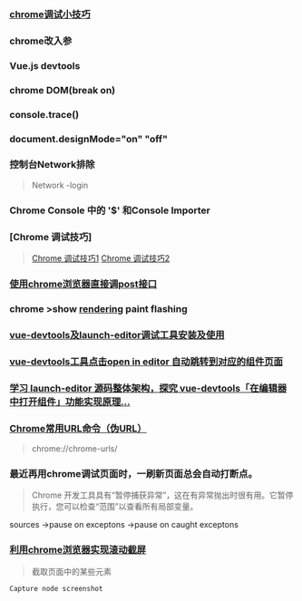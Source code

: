 ### [chrome调试小技巧](https://zhuanlan.zhihu.com/p/80641572)

### chrome改入参

### Vue.js devtools

### chrome DOM(break on)

### console.trace()

### document.designMode="on" "off"

### 控制台Network排除

> Network -login

### Chrome Console 中的 '$' 和Console Importer

### [Chrome 调试技巧]

> [Chrome 调试技巧1](https://blog.csdn.net/ohenzijue/article/details/104256181)
> [Chrome 调试技巧2](https://blog.csdn.net/ohenzijue/article/details/104256532)

### [使用chrome浏览器直接调post接口](https://blog.csdn.net/u013267916/article/details/112603078)

### chrome >show [rendering](https://blog.csdn.net/sd19871122/article/details/97895109) paint flashing

### [vue-devtools及launch-editor调试工具安装及使用](https://www.jianshu.com/p/33a992fc8187)

### [vue-devtools工具点击open in editor 自动跳转到对应的组件页面](https://blog.csdn.net/weixin_45695727/article/details/112986249)

### [学习 launch-editor 源码整体架构，探究 vue-devtools「在编辑器中打开组件」功能实现原理...](https://blog.csdn.net/u012384510/article/details/116456903)

### [Chrome常用URL命令（伪URL）](https://www.cnblogs.com/EasonJim/p/7877704.html)

> chrome://chrome-urls/

### 最近再用chrome调试页面时，一刷新页面总会自动打断点。

> Chrome 开发工具具有“暂停捕获异常”，这在有异常抛出时很有用。它暂停执行，您可以检查“范围”以查看所有局部变量。

 sources ->pause on exceptons ->pause on caught exceptons

### [利用chrome浏览器实现滚动截屏](https://blog.csdn.net/qq_43699614/article/details/105543215)

> 截取页面中的某些元素

```bash
Capture node screenshot
```
